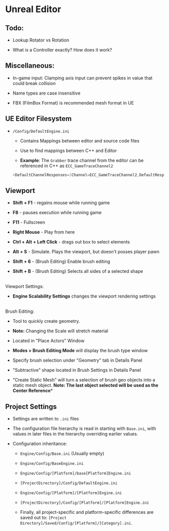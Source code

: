 # Unreal Editor

## Todo:

- Lookup Rotator vs Rotation

- What is a Controller exactly? How does it work? 

## Miscellaneous:

- In-game input: Clamping axis input can prevent spikes in value that could break collision

- Name types are case insensitive

- FBX (FilmBox Format) is recommended mesh format in UE

## UE Editor Filesystem

- `/Config/DefaultEngine.ini`
  
  - Contains Mappings between editor and source code files
  
  - Use to find mappings between C++ and Editor
  
  - **Example**: The `Grabber` trace channel from the editor can be referenced in C++ as `ECC_GameTraceChannel2`
  
  ```cpp
  +DefaultChannelResponses=(Channel=ECC_GameTraceChannel2,DefaultResponse=ECR_Ignore,bTraceType=True,bStaticObject=False,Name="Grabber")
  ```

## Viewport

- **Shift + F1**  - regains mouse while running game

- **F8** - pauses execution while running game

- **F11** - Fullscreen

- **Right Mouse** - Play from here 

- **Ctrl + Alt + Left Click** - drags out box to select elements

- **Alt + S** - Simulate. Plays the viewport, but doesn't posses player pawn

- **Shift + 6** - (Brush Editing) Enable brush editing

- **Shift + B** - (Brush Editing) Selects all sides of a selected shape

<br>Viewport Settings:

- **Engine Scalability Settings** changes the viewport rendering settings

<br>Brush Editing:

- Tool to quickly create geometry. 

- **Note:** Changing the Scale will stretch material

- Located in "Place Actors" Window

- **Modes > Brush Editing Mode** will display the brush type window

- Specify brush selection under "Geometry" tab in Details Panel

- "Subtractive" shape located in Brush Settings in Details Panel

- "Create Static Mesh" will turn a selection of brush geo objects into a static mesh object. **Note: The last object selected will be used as the Center Reference***

## Project Settings

- Settings are written to `.ini` files

- The configuration file hierarchy is read in starting with `Base.ini`, with
  values in later files in the hierarchy overriding earlier values.

- Configuration inheritance:
  
  - `Engine/Config/Base.ini` (Usually empty)
  
  - `Engine/Config/BaseEngine.ini` 
  
  - `Engine/Config/[Platform]/base[Platform]Engine.ini` 
  
  - `[ProjectDirectory]/Config/DefaultEngine.ini` 
  
  - `Engine/Config/[Platform]/[Platform]Engine.ini` 
  
  - `[ProjectDirectory]/Config/[Platform]/[Platform]Engine.ini`
  
  - Finally, all project-specific and platform-specific differences are saved out to: `[Project Directory]/Saved/Config/[Platform]/[Category].ini`.
